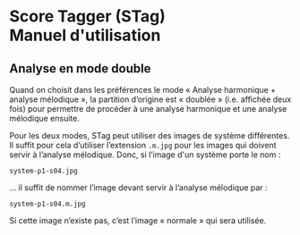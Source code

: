 # Score Tagger (STag)<br/>Manuel d'utilisation



## Analyse en mode double

Quand on choisit dans les préférences le mode « Analyse harmonique + analyse mélodique », la partition d’origine est « doublée » (i.e. affichée deux fois) pour permettre de procéder à une analyse harmonique et une analyse mélodique ensuite.

Pour les deux modes, STag peut utiliser des images de système différentes. Il suffit pour cela d’utiliser l’extension `.m.jpg` pour les images qui doivent servir à l’analyse mélodique. Donc, si l’image d'un système porte le nom :

~~~
system-p1-s04.jpg
~~~

… il suffit de nommer l’image devant servir à l’analyse mélodique par :

~~~
system-p1-s04.m.jpg
~~~

Si cette image n’existe pas, c’est l’image « normale » qui sera utilisée.

